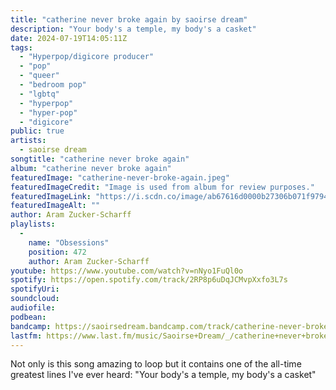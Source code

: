 ```yaml
---
title: "catherine never broke again by saoirse dream"
description: "Your body's a temple, my body's a casket"
date: 2024-07-19T14:05:11Z
tags:
  - "Hyperpop/digicore producer"
  - "pop"
  - "queer"
  - "bedroom pop"
  - "lgbtq"
  - "hyperpop"
  - "hyper-pop"
  - "digicore"
public: true
artists:
  - saoirse dream
songtitle: "catherine never broke again"
album: "catherine never broke again"
featuredImage: "catherine-never-broke-again.jpeg"
featuredImageCredit: "Image is used from album for review purposes."
featuredImageLink: "https://i.scdn.co/image/ab67616d0000b27306b071f9794978ad9db2625d"
featuredImageAlt: ""
author: Aram Zucker-Scharff
playlists:
  -
    name: "Obsessions"
    position: 472
    author: Aram Zucker-Scharff
youtube: https://www.youtube.com/watch?v=nNyo1FuQl0o
spotify: https://open.spotify.com/track/2RP8p6uDqJCMvpXxfo3L7s
spotifyUri: 
soundcloud:
audiofile:
podbean:
bandcamp: https://saoirsedream.bandcamp.com/track/catherine-never-broke-again-2
lastfm: https://www.last.fm/music/Saoirse+Dream/_/catherine+never+broke+again
---
```


Not only is this song amazing to loop but it contains one of the all-time greatest lines I've ever heard: "Your body's a temple, my body's a casket"
		